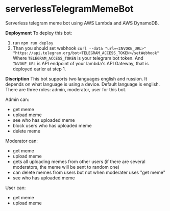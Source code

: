 # serverlessTelegramMemeBot
Serverless telegram meme bot using AWS Lambda and AWS DynamoDB.

**Deployment**
To deploy this bot:
1. run ```npm run deploy```
2. Than you should set webhook ```curl --data "url=<INVOKE_URL>" "https://api.telegram.org/bot<TELEGRAM_ACCESS_TOKEN>/setWebhook"```
Where ```TELEGRAM_ACCESS_TOKEN``` is your telegram bot token.
And ```INVOKE_URL``` is API endpoint of your lambda's API Gateway, that is deployed earler at step 1.

**Discription**
This bot supports two languages english and russion. It depends on what language is using a device. Default language is english.
There are three roles: admin, moderator, user for this bot.

Admin can:
* get meme
* upload meme
* see who has uploaded meme
* block users who has uploaded meme
* delete meme

Moderator can:
* get meme
* upload meme
* gets all uploading memes from other users (if there are several moderators, the meme will be sent to random one)
* can delete memes from users but not when moderater uses "get meme"
* see who has uploaded meme

User can:
* get meme
* upload meme
